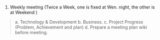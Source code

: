1. Weekly meeting (Twice a Week, one is fixed at Wen. night, the other is at Weekend )
> a. Technology & Development
> b. Business.
> c. Project Progress (Problem, Achievement and plan)
> d. Prepare a meeting plan wiki before meeting.

